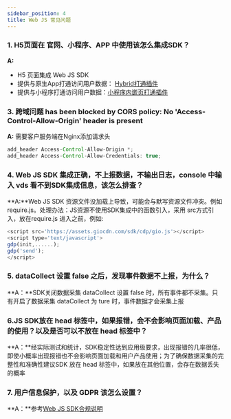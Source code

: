 ```yaml
---
sidebar_position: 4
title: Web JS 常见问题
---
```


### 1. H5页面在 官网、小程序、APP 中使用该怎么集成SDK？

**A:**

- H5 页面集成 Web JS SDK
- 提供与原生App打通访问用户数据： [Hybrid打通插件](/docs/webjs/3.8/plugins/hybridAdapter)
- 提供与小程序打通访问用户数据：[小程序内嵌页打通插件](/docs/webjs/3.8/plugins/embeddedAdapter)

### 3. 跨域问题 has been blocked by CORS policy: No 'Access-Control-Allow-Origin' header is present

**A:** 需要客户服务端在Nginx添加请求头

```java
add_header Access-Control-Allow-Origin *;
add_header Access-Control-Allow-Credentials: true;
```

### 4. Web JS SDK 集成正确，不上报数据，不输出日志，console 中输入 vds 看不到SDK集成信息，该怎么排查？

**A:**Web JS SDK 资源文件没加载上导致，可能会与默写资源文件冲突。例如require.js。处理办法：JS资源不使用SDK集成中的函数引入，采用 src方式引入，放在require.js 进入之前，例如:

```js
<script src='https://assets.giocdn.com/sdk/cdp/gio.js'></script>
<script type='text/javascript'>
gdp(init,......);
gdp('send');
</script>
```

### 5. dataCollect 设置 false 之后，发现事件数据不上报，为什么？

**A：**SDK关闭数据采集 dataCollect 设置 false 时，所有事件都不采集。只有开启了数据采集 dataCollect 为 ture 时，事件数据才会采集上报

### 6.JS SDK放在 head 标签中，如果报错，会不会影响页面加载、产品的使用？以及是否可以不放在 head 标签中？

**A：**经实际测试和统计，SDK稳定性达到应用级要求，出现报错的几率很低，即使小概率出现报错也不会影响页面加载和用户产品使用；为了确保数据采集的完整性和准确性建议SDK 放在 head 标签中，如果放在其他位置，会存在数据丢失的概率

### 7. 用户信息保护，以及 GDPR 该怎么设置？

**A：**参考[Web JS SDK合规说明](/docs/compliance/webCompliance)

